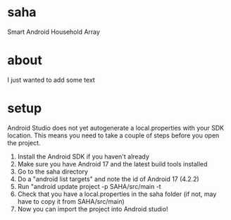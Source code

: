saha
====

Smart Android Household Array

about
=====

I just wanted to add some text

setup
====
Android Studio does not yet autogenerate a local.properties with your SDK location.
This means you need to take a couple of steps before you open the project.

1. Install the Android SDK if you haven't already
2. Make sure you have Android 17 and the latest build tools installed
3. Go to the saha directory
4. Do a "android list targets" and note the id of Android 17 (4.2.2)
5. Run "android update project -p SAHA/src/main -t <id>
6. Check that you have a local.properties in the saha folder (if not, may have to copy it from SAHA/src/main)
7. Now you can import the project into Android studio!
